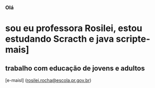 ### Olá

# sou eu professora Rosilei, estou estudando Scracth e java scripte-mais]

## trabalho com educação de jovens e adultos

[e-maisl] (rosilei.rocha@escola.pr.gov.br)
